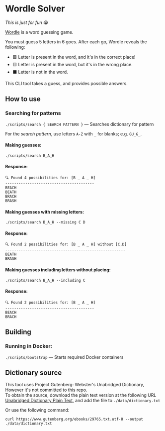 # Wordle Solver
*This is just for fun* 😭

[Wordle](https://www.powerlanguage.co.uk/wordle/) is a word guessing game.

You must guess 5 letters in 6 goes. After each go, Wordle reveals the following:
- 🟩 Letter is present in the word, and it's in the correct place!
- 🟨 Letter is present in the word, but it's in the wrong place.
- ⬛️ Letter is not in the word.

This CLI tool takes a guess, and provides possible answers.

## How to use
### Searching for patterns
`./scripts/search { SEARCH PATTERN }` — Searches dictionary for pattern

For the *search pattern*, use letters `A-Z` with `_` for blanks; e.g. `GU_G_`.

#### Making guesses:

`./scripts/search B_A_H`  

#### Response:
```
🔍 Found 4 possibilities for: [B _ A _ H]
----------------------------------------
BEACH
BEATH
BRACH
BRASH
```

#### Making guesses with missing letters:

`./scripts/search B_A_H --missing C D`  

#### Response:
```
🔍 Found 2 possibilities for: [B _ A _ H] without [C,D]
------------------------------------------------------
BEATH
BRASH
```

#### Making guesses including letters without placing:

`./scripts/search B_A_H --including C`  

#### Response:
```
🔍 Found 2 possibilities for: [B _ A _ H]
----------------------------------------
BEACH
BRACH
```

## Building
### Running in Docker:
`./scripts/bootstrap` — Starts required Docker containers

## Dictionary source
This tool uses Project Gutenberg: Webster's Unabridged Dictionary, However it's not committed to this repo.  
To obtain the source, download the plain text version at the following URL [Unabridged Dictionary Plain Text](https://www.gutenberg.org/ebooks/29765.txt.utf-8), and add the file to `./data/dictionary.txt`

Or use the following command: 
```
curl https://www.gutenberg.org/ebooks/29765.txt.utf-8 --output ./data/dictionary.txt
```
